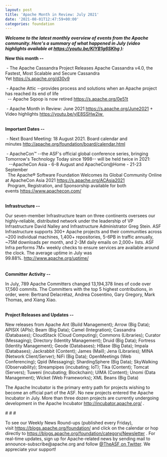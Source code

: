 ```yaml
---
layout: post
title: 'Apache Month in Review: July 2021'
date: '2021-08-01T12:47:59+00:00'
categories: foundation
---
```

<p><i><span style="font-weight: 700;">Welcome to the latest monthly overview of events from the Apache community. Here's a summary of what happened in July (</span></i><i><b>video highlights available at <a href="https://youtu.be/KIYB1g6SKhg" target="_blank">https://youtu.be/KIYB1g6SKhg</a>&nbsp;)</b></i><i><span style="font-weight: 700;">:</span></i></p><p><span style="font-weight: 700;">New this month --</span></p><p><span class="il">&nbsp;-&nbsp;</span>The Apache Cassandra Project Releases Apache Cassandra v4.0, the Fastest, Most Scalable and Secure Cassandra Yet&nbsp;<a href="https://s.apache.org/d30v9" target="_blank">https://s.apache.org/d30v9</a></p><p>&nbsp;- Apache Attic --provides process and solutions when an Apache project has reached its end of life<br>&nbsp; -- Apache Sqoop is now retired <a href="https://s.apache.org/0e51t" target="_blank">https://s.apache.org/0e51t</a></p><p><span class="il">&nbsp;-</span>&nbsp;Apache Month in Review: June 2021&nbsp;<a href="https://s.apache.org/June2021" target="_blank" style="background-color: rgb(255, 255, 255);">https://s.apache.org/June2021</a> + Video highlights&nbsp;<a href="https://youtu.be/yIE8SSHw2iw" target="_blank" style="background-color: rgb(255, 255, 255);">https://youtu.be/yIE8SSHw2iw&nbsp;</a><br></p><p><br><span style="font-weight: 700;">Important Dates --</span></p><p>&nbsp;- Next Board Meeting: 18 August 2021. Board calendar and minutes&nbsp;<a href="http://apache.org/foundation/board/calendar.html" target="_blank">http://apache.org/foundation/board/calendar.html</a></p><p>&nbsp;- ApacheCon™ --the ASF's official global conference series, bringing Tomorrow's Technology Today since 1998-- will be held twice in 2021:<br>&nbsp; &nbsp;--ApacheCon Asia - 6-8 August&nbsp;and ApacheCon@Home - 21-23 September<br>&nbsp; The Apache® Software Foundation Welcomes its Global Community Online at ApacheCon Asia 2021&nbsp;<a href="https://s.apache.org/ACAsia2021" target="_blank">https://s.apache.org/ACAsia2021</a><br>&nbsp; Program, Registration, and Sponsorship available for both events&nbsp;<a href="https://www.apachecon.com/" target="_blank">https://www.apachecon.com/</a><a href="https://www.apachecon.com/" target="_blank" style="background-color: rgb(255, 255, 255);"></a></p><p><br><span style="font-weight: 700;">Infrastructure --</span></p><div>Our seven-member Infrastructure team on three continents oversees our highly-reliable, distributed network under the leadership of VP Infrastructure David Nalley and Infrastructure Administrator Greg Stein. ASF Infrastructure supports 300+ Apache projects and their communities across ~200 individual machines, 1,400+ repositories, 5-6PB in traffic annually, ~75M downloads per month, and 2-3M daily emails on 2,000+ lists. ASF Infra performs 7M+ weekly checks to ensure services are available around the clock. The average uptime in July was 99.88%.&nbsp;<a href="http://www.apache.org/uptime/" target="_blank">http://www.apache.org/uptime/</a><a href="http://www.apache.org/uptime/" target="_blank"></a></div><div><br><br><span style="font-weight: 700;">Committer Activity --</span></div><p>In July, 789 Apache Committers changed 13,194,378 lines of code over 17,560 commits. The Committers with the top 5 highest contributions, in order, were: Bertrand Delacrétaz, Andrea Cosentino, Gary Gregory, Mark Thomas, and Xiang Xiao.&nbsp;&nbsp;<br><br></p><p><span style="font-weight: 700;">Project Releases and Updates --</span></p><p>New releases from Apache Ant (Build Management); Arrow (Big Data); APISIX (APIs); Beam (Big Data); Camel (Integration); Cassandra (Databases); CloudStack (Cloud Computing); Commons (Libraries); Curator (Messaging); Directory (Identity Management); Druid (Big Data); Fortress (Identity Management); Geode (Databases); HBase (Big Data); Impala (Databases); Jackrabbit (Content); James (Mail); Jena (Libraries); MINA (Network Client/Server); NiFi (Big Data); OpenMeetings (Web Conferencing); Qpid (Messaging); ShardingSphere (Big Data); SkyWalking (Observability); Streampipes (incubating; IoT); Tika (Content); Tomcat (Servers); Tuweni (incubating; Blockchain); UIMA (Content); Unomi (Data Management); Wicket (Web Frameworks); XML Beans (Big Data)</p><p></p><p></p><p></p><p></p><p>The Apache Incubator is the primary entry path for projects wishing to become an official part of the ASF. No new projects entered the Apache Incubator in July. More than three dozen projects are currently undergoing development in the Apache Incubator&nbsp;<a href="http://incubator.apache.org/" target="_blank">http://incubator.apache.org/</a>&nbsp;.</p><p><span style="font-size: 11pt; font-family: Arial; background-color: transparent; font-variant-numeric: normal; font-variant-east-asian: normal; vertical-align: baseline; white-space: pre-wrap;"></span></p><p># # #</p><p>To see our Weekly News Round-ups (published every Friday), visit&nbsp;<a href="https://blogs.apache.org/foundation/" target="_blank">https://blogs.apache.org/foundation/</a>&nbsp;and click on the calendar or hop directly to&nbsp;<a href="https://blogs.apache.org/foundation/category/Newsletter" target="_blank">https://blogs.apache.org/foundation/category/Newsletter</a>&nbsp;. For real-time updates, sign up for Apache-related news by sending mail to announce-subscribe@apache.org and follow&nbsp;<a href="https://twitter.com/theasf" target="_blank">@TheASF on Twitter</a>. We appreciate your support!</p>
